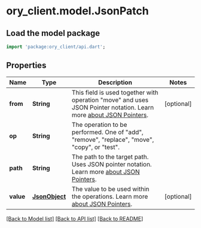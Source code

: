 # ory_client.model.JsonPatch

## Load the model package
```dart
import 'package:ory_client/api.dart';
```

## Properties
Name | Type | Description | Notes
------------ | ------------- | ------------- | -------------
**from** | **String** | This field is used together with operation \"move\" and uses JSON Pointer notation.  Learn more [about JSON Pointers](https://datatracker.ietf.org/doc/html/rfc6901#section-5). | [optional] 
**op** | **String** | The operation to be performed. One of \"add\", \"remove\", \"replace\", \"move\", \"copy\", or \"test\". | 
**path** | **String** | The path to the target path. Uses JSON pointer notation.  Learn more [about JSON Pointers](https://datatracker.ietf.org/doc/html/rfc6901#section-5). | 
**value** | [**JsonObject**](.md) | The value to be used within the operations.  Learn more [about JSON Pointers](https://datatracker.ietf.org/doc/html/rfc6901#section-5). | [optional] 

[[Back to Model list]](../README.md#documentation-for-models) [[Back to API list]](../README.md#documentation-for-api-endpoints) [[Back to README]](../README.md)



